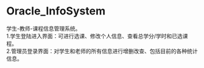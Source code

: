 # Oracle_InfoSystem
学生-教师-课程信息管理系统。<br />
1.学生登陆进入界面：可进行选课、修改个人信息、查看总学分/学时和已选课程。<br />
2.管理员登录界面：对学生和老师的所有信息进行增删改查、包括目前的各种统计信息。
